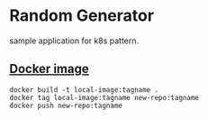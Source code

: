 # Random Generator
sample application for k8s pattern.

## [Docker image](https://hub.docker.com/repository/docker/safecornerscoffee/random-generator)
```
docker build -t local-image:tagname .
docker tag local-image:tagname new-repo:tagname
docker push new-repo:tagname
```